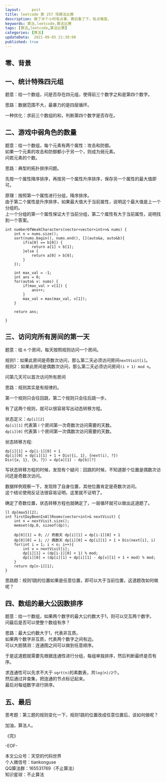 ```yaml
---   
layout:     post  
title: leetcode 第 257 场算法比赛  
description: 做了半个小时有点事，赛后看了下，有点难度。     
keywords: 算法,leetcode,算法比赛  
tags: [算法,leetcode,算法比赛]    
categories: [算法]  
updateData:  2021-09-05 21:30:00  
published: true  
---  
```



## 零、背景  



## 一、统计特殊四元组  


题意：给一个数组，问是否存在四元组，使得前三个数字之和是第四个数字。  


思路：数据范围不大，最暴力的是四层循环。  


一种优化：求前三个数组的和，判断第四个数字是否存在。  


## 二、游戏中弱角色的数量  


题意：给一个数组，每个元素有两个属性：攻击和防御。  
如果一个元素的攻击和防御都小于另一个，则成为弱元素。  
问若元素的个数。  


思路：典型的拓扑排序问题。  


先按一个属性降序排序，再按另一个属性升序排序，保存另一个属性的最大值即可。  


原理：按照第一个属性进行分组，降序排序。  
由于第二个属性是升序排序，如果最大值大于当前属性，说明这个最大值是上一个分组的。  
上一个分组的第一个属性保证大于当前分组，第二个属性有大于当前属性，说明找到一个答案。  


```
int numberOfWeakCharacters(vector<vector<int>>& nums) {
    int n = nums.size();
    sort(nums.begin(), nums.end(), [](auto&a, auto&b){
        if(a[0] == b[0]) {
            return a[1] < b[1];
        }else {
            return a[0] > b[0];
        }
    });

    int max_val = -1;
    int ans = 0;
    for(auto& v: nums) {
        if(max_val > v[1]) {
            ans++;
        }
        max_val = max(max_val, v[1]);
    }

    return ans;

}
```


## 三、访问完所有房间的第一天  


题意：给 n 个房间，每天按照规则访问一个房间。  


规则1：如果此房间是奇数次访问，那么第二天必须访问房间`nextVisit[i]`。  
规则2：如果此房间是偶数次访问，那么第二天必须访问房间`(i + 1) mod n`。  


问第几天可以首次访问所有房间


思路：规则其实是有规律的。  


第一个规则只会往回跳，第二个规则只会往后跳一步。


有了这两个规则，就可以很容易写出动态转移方程。  


状态定义：`dp[i][2]`  
`dp[i][1]` 代表第 i 个房间第一次奇数次访问需要的天数。  
`dp[i][0]` 代表第 i 个房间第一次偶数次访问需要的天数。  


状态转移方程:  


```
dp[i][1] = dp[i-1][0] + 1
dp[i][0] = dp[i][1] + 1 + Dis({i, 1}, {next(i), ?})
Dis({a, 1}, {b, ?}) = dp[a][1] - dp[b][?]
```


写状态转移方程的时候，发现有个疑问：回跳的时候，不知道那个位置是偶数次访问还是奇数次访问。   



数据样例观察一下，发现除了自身位置，其他位置肯定是奇数次访问。  
这个结论使用反证法很容易证明，这里就不证明了。  


确定了奇数位置，状态转移方程也就确定了，一层循环就可以做出这道题了。  


```
ll dp[max5][2];
int firstDayBeenInAllRooms(vector<int>& nextVisit) {
    int n = nextVisit.size();
    memset(dp,0, sizeof(dp));

    dp[0][1] = 0; // 奇数天 dp[i][1] = dp[i-1][0] + 1
    dp[0][0] = 1; // 偶数天 dp[i][0] = dp[i][1] + 1 + Dis(next[i], i)
    for(int i = 1; i < n; i++){
        int v = nextVisit[i];
        dp[i][1] = (dp[i-1][0] + 1) % mod;
        dp[i][0] = (dp[i][1] + dp[i][1] - dp[v][1] + 1 + mod) % mod;
    }
    return dp[n-1][1];
}
```


思路题：规则1跳的位置如果是任意位置，即可以大于当前位置，这道题改如何做呢？  



## 四、数组的最大公因数排序  


题意：给一个数组，如果两个数字的最大公约数大于1，则可以交互两个数字。  
问最后是否可以使整个数组有序？  


思路：最大公约数大于1，代表非互质。  
如果两个数字非互质，代表两个数字之间有边。  
可以大胆猜测：连通图之间可以做到任意顺序。  


于是这道题就需要先根据连通性进行分组，每组单独排序，然后判断最终是否有序。  


求连通性可以先求不大于 `sqrt(n)`的素数表，共`log(n)/2`个。  
然后通过并查集，把连通的节点标记起来。  
最后对每组数字进行排序。  



## 五、最后  



思考题：第三题的规则变化一下，规则1跳的位置改成任意位置后，该如何做呢？  





加油，算法人。  


《完》  


-EOF-  



本文公众号：天空的代码世界  
个人微信号：tiankonguse  
QQ算法群：165531769（不止算法）  
知识星球：不止算法  

